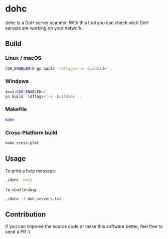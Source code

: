 # dohc
dohc is a DoH server scanner. With this tool you can check wich DoH servers are working on your network.


## Build

### Linux / macOS
```bash
CGO_ENABLED=0 go build -ldflags='-s -buildid=' .
```

### Windows
```powershell
$env:CGO_ENABLED=0
go build -ldflags='-s -buildid=' .
```

### Makefile
```bash
make
```

### Cross-Platform build
```bash
make cross-plat
```


## Usage
To print a help message:
```bash
./dohc -help
```

To start testing:
```bash
./dohc -f doh_servers.txt
```


## Contribution
If you can improve the source code or make this software better, feel free to send a PR :)
